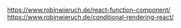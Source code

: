 https://www.robinwieruch.de/react-function-component/
https://www.robinwieruch.de/conditional-rendering-react/
